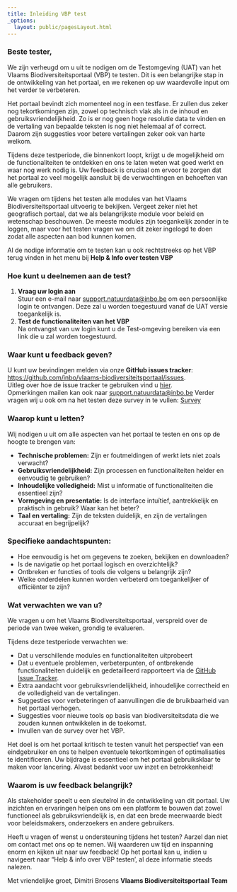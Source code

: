 ```yaml
---
title: Inleiding VBP test
_options:
  layout: public/pagesLayout.html
---
```


### Beste tester,

We zijn verheugd om u uit te nodigen om de Testomgeving (UAT) van het Vlaams Biodiversiteitsportaal (VBP) te testen. Dit is een belangrijke stap in de ontwikkeling van het portaal, en we rekenen op uw waardevolle input om het verder te verbeteren.

Het portaal bevindt zich momenteel nog in een testfase. Er zullen dus zeker nog tekortkomingen zijn, zowel op technisch vlak als in de inhoud en gebruiksvriendelijkheid. Zo is er nog geen hoge resolutie data te vinden en de vertaling van bepaalde teksten is nog niet helemaal af of correct. Daarom zijn suggesties voor betere vertalingen zeker ook van harte welkom.

Tijdens deze testperiode, die binnenkort loopt, krijgt u de mogelijkheid om de functionaliteiten te ontdekken en ons te laten weten wat goed werkt en waar nog werk nodig is. Uw feedback is cruciaal om ervoor te zorgen dat het portaal zo veel mogelijk aansluit bij de verwachtingen en behoeften van alle gebruikers.

We vragen om tijdens het testen alle modules van het Vlaams Biodiversiteitsportaal uitvoerig te bekijken. Vergeet zeker niet het geografisch portaal, dat we als belangrijkste module voor beleid en wetenschap beschouwen. De meeste modules zijn toegankelijk zonder in te loggen, maar voor het testen vragen we om dit zeker ingelogd te doen zodat alle aspecten aan bod kunnen komen.

Al de nodige informatie om te testen kan u ook rechtstreeks op het VBP terug vinden in het menu bij **Help & Info over testen VBP**

### Hoe kunt u deelnemen aan de test?

1.  **Vraag uw login aan** <br> Stuur een e-mail naar [support.natuurdata\@inbo.be](mailto:support.natuurdata@inbo.be?subject=login%20AUT%20VBP) om een persoonlijke login te ontvangen. Deze zal u worden toegestuurd vanaf de UAT versie toegankelijk is.
2.  **Test de functionaliteiten van het VBP** <br> Na ontvangst van uw login kunt u de Test-omgeving bereiken via een link die u zal worden toegestuurd.

### Waar kunt u feedback geven?

U kunt uw bevindingen melden via onze **GitHub issues tracker**: <https://github.com/inbo/vlaams-biodiversiteitsportaal/issues>. <br> Uitleg over hoe de issue tracker te gebruiken vind u [hier](https://natuurdata.dev.inbo.be/pages/VBP_testen.html).<br> Opmerkingen mailen kan ook naar [support.natuurdata\@inbo.be](mailto:support.natuurdata@inbo.be?subject=opmerkingen%20AUT%20VBP) Verder vragen wij u ook om na het testen deze survey in te vullen: [Survey](https://docs.google.com/forms/d/e/1FAIpQLSew0_I58MHipqdOIlgJpjLEveTXWnxRv3kmeYXAG675f_JFuA/viewform?usp=sf_link)

### Waarop kunt u letten?

Wij nodigen u uit om alle aspecten van het portaal te testen en ons op de hoogte te brengen van:

-   **Technische problemen:** Zijn er foutmeldingen of werkt iets niet zoals verwacht?
-   **Gebruiksvriendelijkheid:** Zijn processen en functionaliteiten helder en eenvoudig te gebruiken?
-   **Inhoudelijke volledigheid:** Mist u informatie of functionaliteiten die essentieel zijn?
-   **Vormgeving en presentatie:** Is de interface intuïtief, aantrekkelijk en praktisch in gebruik? Waar kan het beter?
-   **Taal en vertaling:** Zijn de teksten duidelijk, en zijn de vertalingen accuraat en begrijpelijk?

### Specifieke aandachtspunten:

-   Hoe eenvoudig is het om gegevens te zoeken, bekijken en downloaden?
-   Is de navigatie op het portaal logisch en overzichtelijk?
-   Ontbreken er functies of tools die volgens u belangrijk zijn?
-   Welke onderdelen kunnen worden verbeterd om toegankelijker of efficiënter te zijn?

### Wat verwachten we van u?

We vragen u om het Vlaams Biodiversiteitsportaal, verspreid over de periode van twee weken, grondig te evalueren.

Tijdens deze testperiode verwachten we:

-   Dat u verschillende modules en functionaliteiten uitprobeert
-   Dat u eventuele problemen, verbeterpunten, of ontbrekende functionaliteiten duidelijk en gedetailleerd rapporteert via de [GitHub Issue Tracker](https://github.com/inbo/vlaams-biodiversiteitsportaal/issues).
-   Extra aandacht voor gebruiksvriendelijkheid, inhoudelijke correctheid en de volledigheid van de vertalingen.
-   Suggesties voor verbeteringen of aanvullingen die de bruikbaarheid van het portaal verhogen.
-   Suggesties voor nieuwe tools op basis van biodiversiteitsdata die we zouden kunnen ontwikkelen in de toekomst.
-   Invullen van de survey over het VBP.

Het doel is om het portaal kritisch te testen vanuit het perspectief van een eindgebruiker en ons te helpen eventuele tekortkomingen of optimalisaties te identificeren. Uw bijdrage is essentieel om het portaal gebruiksklaar te maken voor lancering. Alvast bedankt voor uw inzet en betrokkenheid!

### Waarom is uw feedback belangrijk?

Als stakeholder speelt u een sleutelrol in de ontwikkeling van dit portaal. Uw inzichten en ervaringen helpen ons om een platform te bouwen dat zowel functioneel als gebruiksvriendelijk is, en dat een brede meerwaarde biedt voor beleidsmakers, onderzoekers en andere gebruikers.

Heeft u vragen of wenst u ondersteuning tijdens het testen? Aarzel dan niet om contact met ons op te nemen. Wij waarderen uw tijd en inspanning enorm en kijken uit naar uw feedback! Op het portaal kan u, indien u navigeert naar “Help & info over VBP testen’, al deze informatie steeds nalezen.

Met vriendelijke groet, Dimitri Brosens **Vlaams Biodiversiteitsportaal Team**
